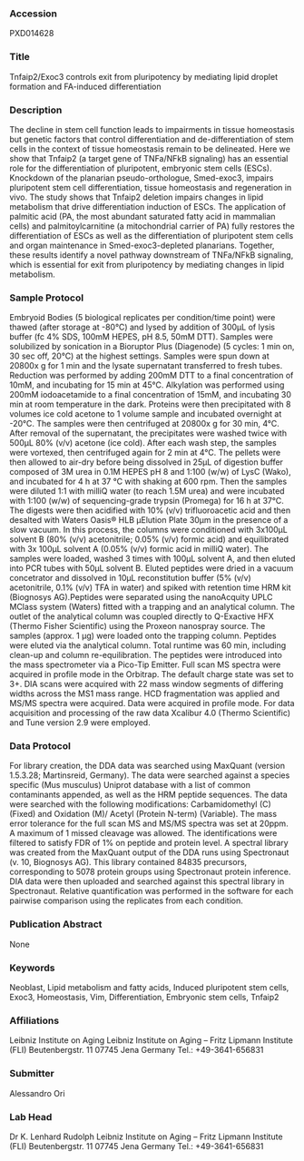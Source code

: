 ### Accession
PXD014628

### Title
Tnfaip2/Exoc3 controls exit from pluripotency by mediating lipid droplet formation and FA-induced differentiation

### Description
The decline in stem cell function leads to impairments in tissue homeostasis but genetic factors that control differentiation and de-differentiation of stem cells in the context of tissue homeostasis remain to be delineated. Here we show that Tnfaip2 (a target gene of TNFa/NFkB signaling) has an essential role for the differentiation of pluripotent, embryonic stem cells (ESCs). Knockdown of the planarian pseudo-orthologue, Smed-exoc3, impairs pluripotent stem cell differentiation, tissue homeostasis and regeneration in vivo. The study shows that Tnfaip2 deletion impairs changes in lipid metabolism that drive differentiation induction of ESCs. The application of palmitic acid (PA, the most abundant saturated fatty acid in mammalian cells) and palmitoylcarnitine (a mitochondrial carrier of PA) fully restores the differentiation of ESCs as well as the differentiation of pluripotent stem cells and organ maintenance in Smed-exoc3-depleted planarians. Together, these results identify a novel pathway downstream of TNFa/NFkB signaling, which is essential for exit from pluripotency by mediating changes in lipid metabolism.

### Sample Protocol
Embryoid Bodies (5 biological replicates per condition/time point) were thawed (after storage at -80°C) and lysed by addition of 300µL of lysis buffer (fc 4% SDS, 100mM HEPES, pH 8.5, 50mM DTT). Samples were solubilized by sonication in a Bioruptor Plus (Diagenode) (5 cycles: 1 min on, 30 sec off, 20°C) at the highest settings. Samples were spun down at 20800x g for 1 min and the lysate supernatant transferred to fresh tubes. Reduction was performed by adding 200mM DTT to a final concentration of 10mM, and incubating for 15 min at 45°C. Alkylation was performed using 200mM iodoacetamide to a final concentration of 15mM, and incubating 30 min at room temperature in the dark. Proteins were then precipitated with 8 volumes ice cold acetone to 1 volume sample and incubated overnight at -20°C. The samples were then centrifuged at 20800x g for 30 min, 4°C. After removal of the supernatant, the precipitates were washed twice with 500µL 80% (v/v) acetone (ice cold). After each wash step, the samples were vortexed, then centrifuged again for 2 min at 4°C. The pellets were then allowed to air-dry before being dissolved in 25µL of digestion buffer composed of 3M urea in 0.1M HEPES pH 8 and 1:100 (w/w) of LysC (Wako), and incubated for 4 h at 37 °C with shaking at 600 rpm. Then the samples were diluted 1:1 with milliQ water (to reach 1.5M urea) and were incubated with 1:100 (w/w) of sequencing-grade trypsin (Promega) for 16 h at 37°C. The digests were then acidified with 10% (v/v) trifluoroacetic acid and then desalted with Waters Oasis® HLB µElution Plate 30µm in the presence of a slow vacuum. In this process, the columns were conditioned with 3x100µL solvent B (80% (v/v) acetonitrile; 0.05% (v/v) formic acid) and equilibrated with 3x 100µL solvent A (0.05% (v/v) formic acid in milliQ water). The samples were loaded, washed 3 times with 100µL solvent A, and then eluted into PCR tubes with 50µL solvent B. Eluted peptides were dried in a vacuum concetrator and dissolved in 10µL reconstitution buffer (5% (v/v) acetonitrile, 0.1% (v/v) TFA in water) and spiked with retention time HRM kit (Biognosys AG).Peptides were separated using the nanoAcquity UPLC MClass system (Waters) fitted with a trapping and an analytical column. The outlet of the analytical column was coupled directly to Q-Exactive HFX (Thermo Fisher Scientific) using the Proxeon nanospray source. The samples (approx. 1 µg) were loaded onto the trapping column. Peptides were eluted via the analytical column. Total runtime was 60 min, including clean-up and column re-equilibration. The peptides were introduced into the mass spectrometer via a Pico-Tip Emitter. Full scan MS spectra were acquired in profile mode in the Orbitrap.  The default charge state was set to 3+. DIA scans were acquired with 22 mass window segments of differing widths across the MS1 mass range. HCD fragmentation was applied and MS/MS spectra were acquired. Data were acquired in profile mode. For data acquisition and processing of the raw data Xcalibur 4.0 (Thermo Scientific) and Tune version 2.9 were employed.

### Data Protocol
For library creation, the DDA data was searched using MaxQuant (version 1.5.3.28; Martinsreid, Germany). The data were searched against a species specific (Mus musculus) Uniprot database with a list of common contaminants appended, as well as the HRM peptide sequences. The data were searched with the following modifications: Carbamidomethyl (C) (Fixed) and Oxidation (M)/ Acetyl (Protein N-term) (Variable). The mass error tolerance for the full scan MS and MS/MS spectra was set at 20ppm. A maximum of 1 missed cleavage was allowed. The identifications were filtered to satisfy FDR of 1% on peptide and protein level. A spectral library was created from the MaxQuant output of the DDA runs using Spectronaut (v. 10, Biognosys AG). This library contained 84835 precursors, corresponding to 5078 protein groups using Spectronaut protein inference. DIA data were then uploaded and searched against this spectral library in Spectronaut. Relative quantification was performed in the software for each pairwise comparison using the replicates from each condition.

### Publication Abstract
None

### Keywords
Neoblast, Lipid metabolism and fatty acids, Induced pluripotent stem cells, Exoc3, Homeostasis, Vim, Differentiation, Embryonic stem cells, Tnfaip2

### Affiliations
Leibniz Institute on Aging
Leibniz Institute on Aging – Fritz Lipmann Institute (FLI) Beutenbergstr. 11 07745 Jena Germany Tel.: +49-3641-656831

### Submitter
Alessandro Ori

### Lab Head
Dr K. Lenhard Rudolph
Leibniz Institute on Aging – Fritz Lipmann Institute (FLI) Beutenbergstr. 11 07745 Jena Germany Tel.: +49-3641-656831


